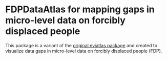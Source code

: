 # FDPDataAtlas for mapping gaps in micro-level data on forcibly displaced people

This package is a variant of the [original eviatlas package](https://github.com/ESHackathon/eviatlas) and created to visualize data gaps in micro-level data on forcibly displaced people (FDP). 

